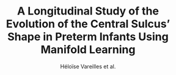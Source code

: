 ---
cat: gaia
subcat: architecture
bestof: false
author: Héloïse Vareilles et al.
title: A Longitudinal Study of the Evolution of the Central Sulcus’ Shape in Preterm Infants Using Manifold Learning
year: 2019
type: inproceedings
doi: 10.1007/978-3-030-32875-7_16
booktitle: Smart Ultrasound Imaging and Perinatal, Preterm and Paediatric Image Analysis
---
